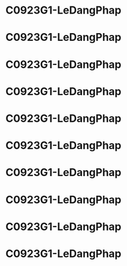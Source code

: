 # C0923G1-LeDangPhap
# C0923G1-LeDangPhap
# C0923G1-LeDangPhap
# C0923G1-LeDangPhap
# C0923G1-LeDangPhap
# C0923G1-LeDangPhap
# C0923G1-LeDangPhap
# C0923G1-LeDangPhap
# C0923G1-LeDangPhap
# C0923G1-LeDangPhap
